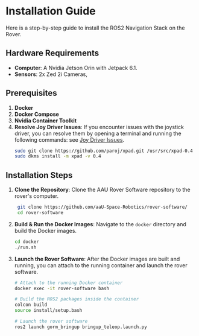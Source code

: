 # Installation Guide
Here is a step-by-step guide to install the ROS2 Navigation Stack on the Rover.

## Hardware Requirements
- **Computer**: A Nvidia Jetson Orin with Jetpack 6.1.
- **Sensors**: 2x Zed 2i Cameras,
## Prerequisites
1. **Docker**
2. **Docker Compose**
3. **Nvidia Container Toolkit**
4. **Resolve Joy Driver Issues**: If you encounter issues with the joystick driver, you can resolve them by opening a terminal and running the following commands: see [Joy Driver Issues](https://forums.developer.nvidia.com/t/logitech-f710-kernel-module-issues-jetpack-6/296904/21).
     ```bash
     sudo git clone https://github.com/paroj/xpad.git /usr/src/xpad-0.4
     sudo dkms install -m xpad -v 0.4
     ```

## Installation Steps
1. **Clone the Repository**: Clone the AAU Rover Software repository to the rover's computer.
   ```bash
    git clone https://github.com/aaU-Space-Robotics/rover-software/
    cd rover-software
    ```
2. **Build & Run the Docker Images**: Navigate to the `docker` directory and build the Docker images.
    ```bash
    cd docker
    ./run.sh
    ```
3. **Launch the Rover Software**: After the Docker images are built and running, you can attach to the running container and launch the rover software.
    ```bash
    # Attach to the running Docker container
    docker exec -it rover-software bash

    # Build the ROS2 packages inside the container
    colcon build
    source install/setup.bash

    # Launch the rover software
    ros2 launch gorm_bringup bringup_teleop.launch.py
    ```